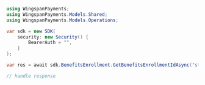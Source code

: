 <!-- Start SDK Example Usage -->
```csharp
using WingspanPayments;
using WingspanPayments.Models.Shared;
using WingspanPayments.Models.Operations;

var sdk = new SDK(
    security: new Security() {
        BearerAuth = "",
    }
);

var res = await sdk.BenefitsEnrollment.GetBenefitsEnrollmentIdAsync("string");

// handle response
```
<!-- End SDK Example Usage -->